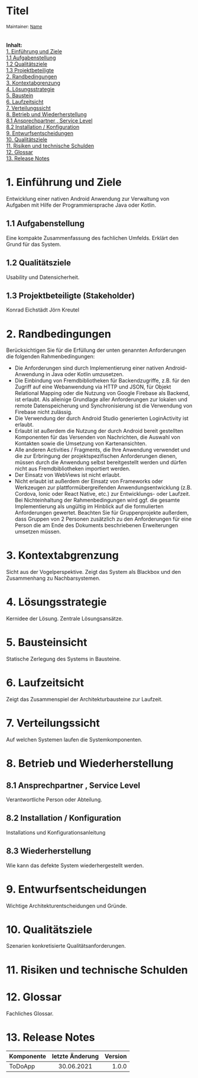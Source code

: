 # Titel
<sub>Maintainer: [Name](mailto:example@sbb.spk-berlin.de)</sub>  
<br/>
<br/>
**Inhalt:**  
[1. Einführung und Ziele ](#1-einf%C3%BChrung-und-ziele)<br/>
[1.1 Aufgabenstellung](#11-aufgabenstellung)<br/>
[1.2 Qualitätsziele ](#12-qualit%C3%A4tsziele)<br/>
[1.3 Projektbeteiligte ](#13-projektbeteiligte-stakeholder)        
[2. Randbedingungen ](#2-randbedingungen)<br/>
[3. Kontextabgrenzung](#3-kontextabgrenzung)<br/>
[4. Lösungsstrategie](#4-l%C3%B6sungsstrategie)<br/>
[5. Baustein](#5-bausteinsicht)<br/>
[6. Laufzeitsicht](#6-laufzeitsicht)<br/>
[7. Verteilungssicht](#7-verteilungssicht)<br/>
[8. Betrieb und Wiederherstellung](#8-betrieb-und-wiederherstellung)<br/>
[8.1 Ansprechpartner , Service Level](#81-ansprechpartner-service-level)<br/>
[8.2 Installation / Konfiguration](#82-installation-konfiguration)<br/>
[9. Entwurfsentscheidungen](#9-entwurfsentscheidungen)<br/>
[10. Qualitätsziele](#10-qualit%C3%A4tsziele)<br/>
[11. Risiken und technische Schulden](#11-risiken-und-technische-schulden)<br/>
[12. Glossar](#12-glossar)<br/>
[13. Release Notes](#13-release-notes)<br/>

# 1. Einführung und Ziele #
Entwicklung einer nativen Android Anwendung zur Verwaltung von Aufgaben mit Hilfe der Programmiersprache Java oder Kotlin. 
## 1.1 Aufgabenstellung ##
Eine kompakte Zusammenfassung des fachlichen Umfelds. Erklärt den Grund für das System. 
## 1.2 Qualitätsziele ##
Usability und Datensicherheit. 
## 1.3 Projektbeteiligte (Stakeholder) ##
Konrad Eichstädt
Jörn Kreutel
# 2. Randbedingungen
Berücksichtigen Sie für die Erfüllung der unten genannten Anforderungen die folgenden Rahmenbedingungen:
- Die Anforderungen sind durch Implementierung einer nativen Android-Anwendung in Java oder Kotlin umzusetzen.
- Die Einbindung von Fremdbibliotheken für Backendzugriffe, z.B. für den Zugriff auf eine Webanwendung via HTTP und JSON, für
Objekt Relational Mapping oder die Nutzung von Google Firebase als Backend, ist erlaubt. Als alleinige Grundlage aller Anforderungen
zur lokalen und remote Datenspeicherung und Synchronisierung ist die Verwendung von Firebase nicht zulässig.
- Die Verwendung der durch Android Studio generierten LoginActivity ist erlaubt.
- Erlaubt ist außerdem die Nutzung der durch Android bereit gestellten Komponenten für das Versenden von Nachrichten, die Auswahl
von Kontakten sowie die Umsetzung von Kartenansichten.
- Alle anderen Activities / Fragments, die Ihre Anwendung verwendet und die zur Erbringung der projektspezifischen Anforderungen
dienen, müssen durch die Anwendung selbst bereitgestellt werden und dürfen nicht aus Fremdbibliotheken importiert werden.
- Der Einsatz von WebViews ist nicht erlaubt.
- Nicht erlaubt ist außerdem der Einsatz von Frameworks oder Werkzeugen zur plattformübergreifenden Anwendungsentwicklung (z.B.
Cordova, Ionic oder React Native, etc.) zur Entwicklungs- oder Laufzeit.
Bei Nichteinhaltung der Rahmenbedingungen wird ggf. die gesamte Implementierung als ungültig im Hinblick auf die formulierten
Anforderungen gewertet.
Beachten Sie für Gruppenprojekte außerdem, dass Gruppen von 2 Personen zusätzlich zu den Anforderungen für eine Person die am
Ende des Dokuments beschriebenen Erweiterungen umsetzen müssen. 
# 3. Kontextabgrenzung
Sicht aus der Vogelperspektive. Zeigt das System als Blackbox und den Zusammenhang zu Nachbarsystemen. 
# 4. Lösungsstrategie
Kernidee der Lösung. Zentrale Lösungsansätze.
# 5. Bausteinsicht
Statische Zerlegung des Systems in Bausteine.  
# 6. Laufzeitsicht
Zeigt das Zusammenspiel der Architekturbausteine zur Laufzeit. 
# 7. Verteilungssicht
Auf welchen Systemen laufen die Systemkomponenten. 
# 8. Betrieb und Wiederherstellung #
## 8.1 Ansprechpartner , Service Level
Verantwortliche Person oder Abteilung. 
## 8.2 Installation / Konfiguration ##
Installations und Konfigurationsanleitung
## 8.3 Wiederherstellung ##
Wie kann das defekte System wiederhergestellt werden. 
# 9. Entwurfsentscheidungen
Wichtige Architekturentscheidungen und Gründe. 
# 10. Qualitätsziele
Szenarien konkretisierte Qualitätsanforderungen. 
# 11. Risiken und technische Schulden
# 12. Glossar
Fachliches Glossar. 
# 13. Release Notes
| Komponente        | letzte Änderung           | Version  |
| ------------- |:-------------:| -----:|
| ToDoApp      | 30.06.2021 | 1.0.0 |